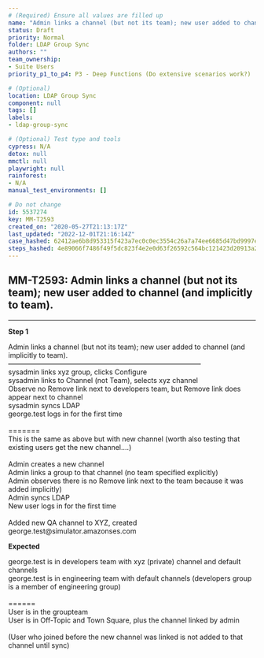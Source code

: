 ```yaml
---
# (Required) Ensure all values are filled up
name: "Admin links a channel (but not its team); new user added to channel (and implicitly to team)."
status: Draft
priority: Normal
folder: LDAP Group Sync
authors: ""
team_ownership: 
- Suite Users
priority_p1_to_p4: P3 - Deep Functions (Do extensive scenarios work?)

# (Optional)
location: LDAP Group Sync
component: null
tags: []
labels: 
- ldap-group-sync

# (Optional) Test type and tools
cypress: N/A
detox: null
mmctl: null
playwright: null
rainforest: 
- N/A
manual_test_environments: []

# Do not change
id: 5537274
key: MM-T2593
created_on: "2020-05-27T21:13:17Z"
last_updated: "2022-12-01T21:16:14Z"
case_hashed: 62412ae6b8d953315f423a7ec0c0ec3554c26a7a74ee6685d47bd9997e0f773bb0b3e4ad9dd3a92bb44949acf91242df
steps_hashed: 4e89066f7486f49f5dc823f4e2e0d63f26592c564bc121423d20913a2a2d6503eea2d58ba268aa2fc2d5efa07ba03973
---
```


<!-- (Auto-generated) Based on frontmatter's "key" and "name" -->

## MM-T2593: Admin links a channel (but not its team); new user added to channel (and implicitly to team).

---

**Step 1**

Admin links a channel (but not its team); new user added to channel (and implicitly to team).\
————————————————————————————\
sysadmin links xyz group, clicks Configure\
sysadmin links to Channel (not Team), selects xyz channel\
Observe no Remove link next to developers team, but Remove link does appear next to channel\
sysadmin syncs LDAP\
george.test logs in for the first time\
\
\=======\
This is the same as above but with new channel (worth also testing that existing users get the new channel....)\
\
Admin creates a new channel\
Admin links a group to that channel (no team specified explicitly)\
Admin observes there is no Remove link next to the team because it was added implicitly)\
Admin syncs LDAP\
New user logs in for the first time\
\
Added new QA channel to XYZ, created george.test\@simulator.amazonses.com

**Expected**

george.test is in developers team with xyz (private) channel and default channels\
george.test is in engineering team with default channels (developers group is a member of engineering group)\
\
\======\
User is in the groupteam\
User is in Off-Topic and Town Square, plus the channel linked by admin\
\
(User who joined before the new channel was linked is not added to that channel until sync)
